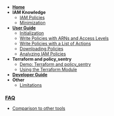 * [**Home**](Home)
* **IAM Knowledge**
  * [IAM Policies](IAM-Policies)
  * [Minimization](Minimization)
* [**User Guide**](User-Guide)
  * [Initialization](Initializing-policy_sentry)
  * [Write Policies with ARNs and Access Levels](Writing-IAM-Policies-with-Resource-ARNs-and-Access-Levels)
  * [Write Policies with a List of Actions](Writing-IAM-Policies-with-a-List-of-Actions)
  * [Downloading Policies](Downloading-Policies)
  * [Analyzing IAM Policies](Analyzing-IAM-Policies)
* **Terraform and policy_sentry**
  * [Demo: Terraform and policy_sentry](Terraform-Usage-Demo)
  * [Using the Terraform Module](Terraform-Modules)
* [**Developer Guide**](Developer-Guide)
* **Other**
  * [Limitations](Limitations)
### [FAQ](FAQ)
  * [Comparison to other tools](Comparison-to-other-tools)